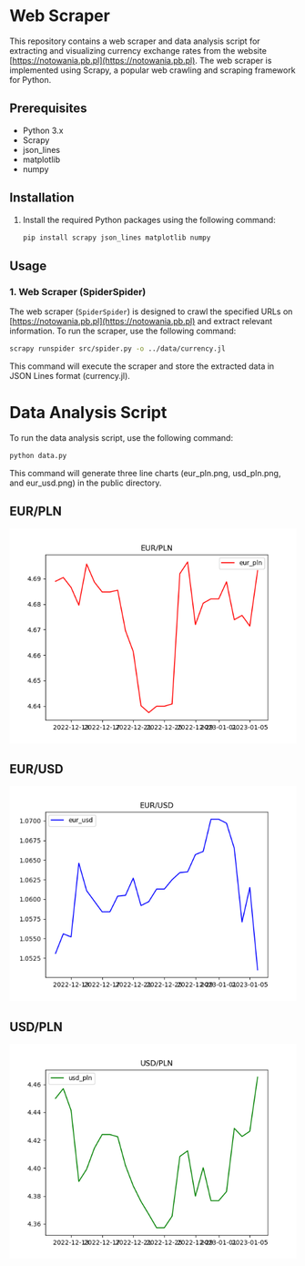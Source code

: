 # Web Scraper
This repository contains a web scraper and data analysis script for extracting and visualizing currency exchange rates from the website [https://notowania.pb.pl](https://notowania.pb.pl). The web scraper is implemented using Scrapy, a popular web crawling and scraping framework for Python.

## Prerequisites
- Python 3.x
- Scrapy
- json_lines
- matplotlib
- numpy

## Installation

1. Install the required Python packages using the following command:
    ```bash
    pip install scrapy json_lines matplotlib numpy
    ```

## Usage

### 1. Web Scraper (SpiderSpider)

The web scraper (`SpiderSpider`) is designed to crawl the specified URLs on [https://notowania.pb.pl](https://notowania.pb.pl) and extract relevant information. To run the scraper, use the following command:

```bash
scrapy runspider src/spider.py -o ../data/currency.jl
```

This command will execute the scraper and store the extracted data in JSON Lines format (currency.jl).

# Data Analysis Script

To run the data analysis script, use the following command:

```bash
python data.py
```
This command will generate three line charts (eur_pln.png, usd_pln.png, and eur_usd.png) in the public directory.

## EUR/PLN
![euro to pln chart](public/eur_pln.png)
## EUR/USD
![euro to usd chart](public/eur_usd.png)
## USD/PLN
![usd to pln chart](public/usd_pln.png)